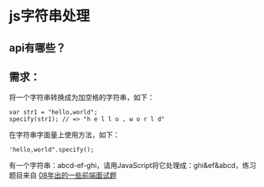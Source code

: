 # js字符串处理

## api有哪些？


## 需求：

将一个字符串转换成为加空格的字符串，如下：

    var str1 = "hello,world";
    specify(str1); // => "h e l l o , w o r l d"

在字符串字面量上使用方法，如下：

    'hello,world".specify();

有一个字符串：abcd-ef-ghi，请用JavaScript将它处理成：ghi&ef&abcd，练习题目来自 [08年出的一些前端面试题][f2etest]

[f2etest]: http://www.ituring.com.cn/article/39906#
